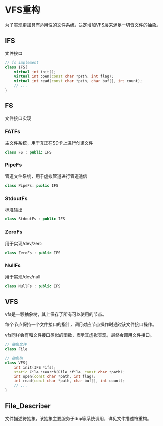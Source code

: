 # VFS重构

为了实现更加具有适用性的文件系统，决定增加VFS层来满足一切皆文件的抽象。

## IFS

文件接口

```C++
// fs implement
class IFS{
    virtual int init();
    virtual int open(const char *path, int flag);
    virtual int read(const char *path, char buf[], int count);
    // ...
}
```

## FS

文件接口实现

### FATFs
主文件系统，用于真正在SD卡上进行创建文件
```c++
class FS : public IFS
```

### PipeFs
管道文件系统，用于虚拟管道进行管道通信
```c++
class PipeFs: public IFS
```

### StdoutFs
标准输出
```c++
class StdoutFs : public IFS
```

### ZeroFs
用于实现/dev/zero
```c++
class ZeroFs : public IFS
```

### NullFs
用于实现/dev/null
```c++
class NullFs : public IFS
```

## VFS

vfs是一颗抽象树，其上保存了所有可以使用的节点。

每个节点保持一个文件接口的指针，调用对应节点操作时通过该文件接口操作。

vfs同样会有和文件接口类似的函数，表示其虚拟实现，最终会调用文件接口。

```c++
// 抽象文件
class File
```

```c++
// 抽象树
class VFS{
    int init(IFS *ifs);
    static File *search(File *file, const char *path);
    int open(const char *path, int flag);
    int read(const char *path, char buf[], int count);
    // ...
}
```

## File_Describer

文件描述符抽象。该抽象主要服务于dup等系统调用，详见文件描述符重构。